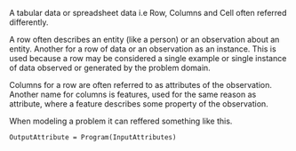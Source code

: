 A tabular data or spreadsheet data i.e Row, Columns and Cell often referred differently.

A row often describes an entity (like a person) or an observation about an entity. Another for a row of data or an observation as an instance. This is used because a row may be considered a single example or single instance of data observed or generated by the problem domain.

Columns for a row are often referred to as attributes of the observation. Another name for columns is features, used for the same reason as attribute, where a feature describes some property of the observation.

When modeling a problem it can reffered something like this.

    OutputAttribute = Program(InputAttributes)
